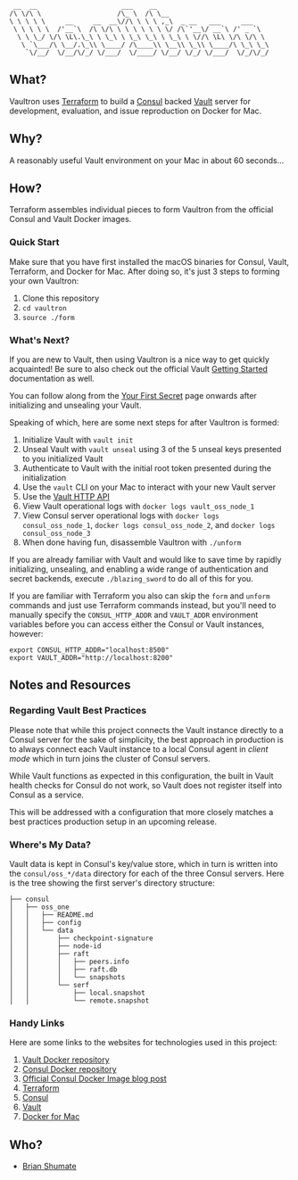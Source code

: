 
     __  __                     ___    __
    /\ \/\ \                   /\_ \  /\ \__
    \ \ \ \ \     __     __  __\//\ \ \ \ ,_\  _ __   ___     ___
     \ \ \ \ \  /'__`\  /\ \/\ \ \ \ \ \ \ \/ /\`'__\/ __`\ /' _ `\
      \ \ \_/ \/\ \L\.\_\ \ \_\ \ \_\ \_\ \ \_\ \ \//\ \L\ \/\ \/\ \
       \ `\___/\ \__/.\_\\ \____/ /\____\\ \__\\ \_\\ \____/\ \_\ \_\
        `\/__/  \/__/\/_/ \/___/  \/____/ \/__/ \/_/ \/___/  \/_/\/_/


## What?

Vaultron uses [Terraform](https://www.terraform.io/) to build a
[Consul](https://www.consul.io/) backed [Vault](https://www.vaultproject.io/)
server for development, evaluation, and issue reproduction on Docker for Mac.

## Why?

A reasonably useful Vault environment on your Mac in about 60 seconds...

## How?

Terraform assembles individual pieces to form Vaultron from the official
Consul and Vault Docker images.

### Quick Start

Make sure that you have first installed the macOS binaries for Consul, Vault,
Terraform, and Docker for Mac. After doing so, it's just 3 steps to forming
your own Vaultron:

1. Clone this repository
2. `cd vaultron`
3. `source ./form`

### What's Next?

If you are new to Vault, then using Vaultron is a nice way to get quickly
acquainted! Be sure to also check out the official Vault
[Getting Started](https://www.vaultproject.io/intro/getting-started/install.html) documentation as well.

You can follow along from the [Your First Secret](https://www.vaultproject.io/intro/getting-started/first-secret.html) page onwards after initializing and
unsealing your Vault.

Speaking of which, here are some next steps for after Vaultron is formed:

1. Initialize Vault with `vault init`
2. Unseal Vault with `vault unseal` using 3 of the 5 unseal keys presented
   to you initialized Vault
3. Authenticate to Vault with the initial root token presented during the
   initialization
4. Use the `vault` CLI on your Mac to interact with your new Vault server
5. Use the [Vault HTTP API](https://www.vaultproject.io/api/index.html)
6. View Vault operational logs with `docker logs vault_oss_node_1`
7. View Consul server operational logs with `docker logs consul_oss_node_1`,
   `docker logs consul_oss_node_2`, and `docker logs consul_oss_node_3`
8. When done having fun, disassemble Vaultron with `./unform`

If you are already familiar with Vault and would like to save time by
rapidly initializing, unsealing, and enabling a wide range of authentication
and secret backends, execute `./blazing_sword` to do all of this for you.

If you are familiar with Terraform you also can skip the `form` and `unform`
commands and just use Terraform commands instead, but you'll need to manually
specify the `CONSUL_HTTP_ADDR` and `VAULT_ADDR` environment variables
before you can access either the Consul or Vault instances, however:

```
export CONSUL_HTTP_ADDR="localhost:8500"
export VAULT_ADDR="http://localhost:8200"
```

## Notes and Resources

### Regarding Vault Best Practices

Please note that while this project connects the Vault instance directly to
a Consul server for the sake of simplicity, the best approach in production
is to always connect each Vault instance to a local Consul agent in
_client mode_ which in turn joins the cluster of Consul servers.

While Vault functions as expected in this configuration, the built in Vault
health checks for Consul do not work, so Vault does not register itself
into Consul as a service.

This will be addressed with a configuration that more closely matches
a best practices production setup in an upcoming release.

### Where's My Data?

Vault data is kept in Consul's key/value store, which in turn is written into
the `consul/oss_*/data` directory for each of the three Consul servers. Here
is the tree showing the first server's directory structure:

```
├── consul
│   ├── oss_one
│   │   ├── README.md
│   │   ├── config
│   │   └── data
│   │       ├── checkpoint-signature
│   │       ├── node-id
│   │       ├── raft
│   │       │   ├── peers.info
│   │       │   ├── raft.db
│   │       │   └── snapshots
│   │       └── serf
│   │           ├── local.snapshot
│   │           └── remote.snapshot
```


### Handy Links

Here are some links to the websites for technologies used in this project:

1. [Vault Docker repository](https://hub.docker.com/_/vault/)
3. [Consul Docker repository](https://hub.docker.com/_/consul/)
3. [Official Consul Docker Image blog post](https://www.hashicorp.com/blog/official-consul-docker-image/)
4. [Terraform](https://www.terraform.io/)
5. [Consul](https://www.consul.io/)
6. [Vault](https://www.vaultproject.io/)
7. [Docker for Mac](https://www.docker.com/docker-mac)

## Who?

- [Brian Shumate](http://brianshumate.com/)
